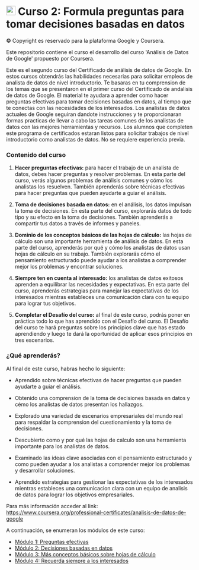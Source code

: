 # <img src="https://github.com/shimadasoftware/data-analysis-path/assets/73977456/9dfa6ce6-b8d0-44d0-b472-74f530bd4728" alt="Italian Trulli" style="width:25px;height:25px;"> Curso 2: Formula preguntas para tomar decisiones basadas en datos
**©** Copyright es reservado para la plataforma Google y Coursera.

Este repositorio contiene el curso el desarrollo del curso 'Análisis de Datos de Google' propuesto por Coursera.

Este es el segundo curso del Certificado de análisis de datos de Google. En estos cursos obtendrás las habilidades necesarias para solicitar empleos de analista de datos de nivel introductorio. Te basaras en tu comprension de los temas que se presentaron en el primer curso del Certificado de andalisis de datos de Google. El material te ayudara a aprender como hacer preguntas efectivas para tomar decisiones basadas en datos, al tiempo que te conectas con las necesidades de los interesados. Los analistas de datos actuales de Google seguiran dandote instrucciones y te proporcionaran formas practicas de llevar a cabo las tareas comunes de los analistas de datos con las mejores herramientas y recursos. Los alumnos que completen este programa de certificados estaran listos para solicitar trabajos de nivel introductorio como analistas de datos. No se requiere experiencia previa. 

### Contenido del curso

1. **Hacer preguntas efectivas:** para hacer el trabajo de un analista de datos, debes hacer preguntas y resolver problemas. En esta parte del curso, verás algunos problemas de análisis comunes y cómo los analistas los resuelven. También aprenderás sobre técnicas efectivas para hacer preguntas que pueden ayudarte a guiar el análisis.

2. **Toma de decisiones basada en datos:** en el análisis, los datos impulsan la toma de decisiones. En esta parte del curso, explorarás datos de todo tipo y su efecto en la toma de decisiones. También aprenderás a compartir tus datos a través de informes y paneles.

3. **Dominio de los conceptos básicos de las hojas de cálculo:** las hojas de cálculo son una importante herramienta de análisis de datos. En esta parte del curso, aprenderás por qué y cómo los analistas de datos usan hojas de cálculo en su trabajo. También explorarás cómo el pensamiento estructurado puede ayudar a los analistas a comprender mejor los problemas y encontrar soluciones. 

4. **Siempre ten en cuenta al interesado:** los analistas de datos exitosos aprenden a equilibrar las necesidades y expectativas. En esta parte del curso, aprenderás estrategias para manejar las expectativas de los interesados mientras estableces una comunicación clara con tu equipo para lograr tus objetivos.  

5. **Completar el Desafío del curso:** al final de este curso, podrás poner en práctica todo lo que has aprendido con el Desafío del curso. El Desafío del curso te hará preguntas sobre los principios clave que has estado aprendiendo y luego te dará la oportunidad de aplicar esos principios en tres escenarios.

### ¿Qué aprenderás?

Al final de este curso, habras hecho lo siguiente: 

- Aprendido sobre técnicas efectivas de hacer preguntas que pueden ayudarte a guiar el análisis.
  
- Obtenido una comprension de la toma de decisiones basada en datos y cémo los analistas de datos presentan los hallazgos.
  
- Explorado una variedad de escenarios empresariales del mundo real para respaldar la comprension del cuestionamiento y la toma de decisiones.
  
- Descubierto como y por qué las hojas de calculo son una herramienta importante para los analistas de datos.
  
- Examinado las ideas clave asociadas con el pensamiento estructurado y como pueden ayudar a los analistas a comprender mejor los problemas y desarrollar soluciones.
  
- Aprendido estrategias para gestionar las expectativas de los interesados mientras estableces una comunicacion clara con un equipo de analisis de datos para lograr los objetivos empresariales.

Para más información acceder al link: https://www.coursera.org/professional-certificates/analisis-de-datos-de-google

A continuación, se enumeran los módulos de este curso:
<ul dir="auto">
  <li><a href="./module%201/module%201.md">Módulo 1: Preguntas efectivas</a></li>
  <li><a href="./module%202/module%202.md">Módulo 2: Decisiones basadas en datos</a></li>
  <li><a href="./module%203/module%203.md">Módulo 3: Más conceptos básicos sobre hojas de cálculo</a></li>
  <li><a href="./module%204/module%204.md">Módulo 4: Recuerda siempre a los interesados</a></li>
</ul>
